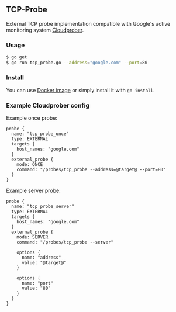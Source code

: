 ## TCP-Probe

External TCP probe implementation compatible with Google's active monitoring system [Cloudprober](https://github.com/google/cloudprober).

### Usage

```bash
$ go get
$ go run tcp_probe.go --address="google.com" --port=80
```

### Install

You can use [Docker image](https://hub.docker.com/r/splusminusx/cloudprober/) or simply install it with `go install`.

### Example Cloudprober config

Example once probe:
```
probe {
  name: "tcp_probe_once"
  type: EXTERNAL
  targets {
    host_names: "google.com"
  }
  external_probe {
    mode: ONCE
    command: "/probes/tcp_probe --address=@target@ --port=80"
  }
}
```

Example server probe:
```
probe {
  name: "tcp_probe_server"
  type: EXTERNAL
  targets {
    host_names: "google.com"
  }
  external_probe {
    mode: SERVER
    command: "/probes/tcp_probe --server"

    options {
      name: "address"
      value: "@target@"
    }

    options {
      name: "port"
      value: "80"
    }
  }
}
```